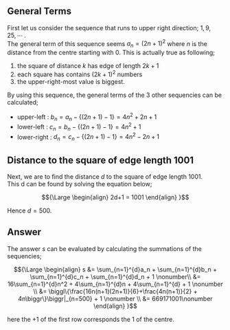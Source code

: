 ## General Terms
First let us consider the sequence that runs to upper right direction; $` 1, 9, 25, \cdots \, `$.  
The general term of this sequence seems $` a_n = (2n+1)^2 `$ where $`n`$ is the distance from the centre starting with $`0`$. This is actually true as following;  

1. the square of distance $`k`$ has edge of length $` 2k+1 `$
1. each square has contains $` (2k+1)^2 `$ numbers
1. the upper-right-most value is biggest.  

By using this sequence, the general terms of the 3 other sequencies can be calculated;  

* upper-left : $` b_n =  a_n - \{(2n+1) - 1\} = 4n^2+2n+1 `$
* lower-left : $` c_n = b_n - \{(2n+1)-1\} = 4n^2+1 `$
* lower-right : $` d_n = c_n - \{(2n+1)-1\} = 4n^2-2n+1 `$

## Distance to the square of edge length $1001$ 
Next, we are to find the distance $d$ to the square of edge length $` 1001 `$.  
This d can be found by solving the equation below;
```math
{\Large
\begin{align}
2d+1 = 1001
\end{align}
}
```
Hence $` d = 500 `$.

## Answer
The answer $s$ can be evaluated by calculating the summations of the sequencies;
```math
{\Large
\begin{align}
s &= \sum_{n=1}^{d}a_n + \sum_{n=1}^{d}b_n + \sum_{n=1}^{d}c_n + \sum_{n=1}^{d}d_n + 1  \nonumber\\
&= 16\sum_{n=1}^{d}n^2 + 4\sum_{n=1}^{d}n + 4\sum_{n=1}^{d} + 1 \nonumber \\
&= \biggl\{\frac{16n(n+1)(2n+1)}{6}+\frac{4n(n+1)}{2} + 4n\biggr\}\biggr|_{n=500} + 1 \nonumber \\
&=  669171001\nonumber
\end{align}
}
```
here the $` +1 `$ of the first row corresponds the $` 1 `$ of the centre.
